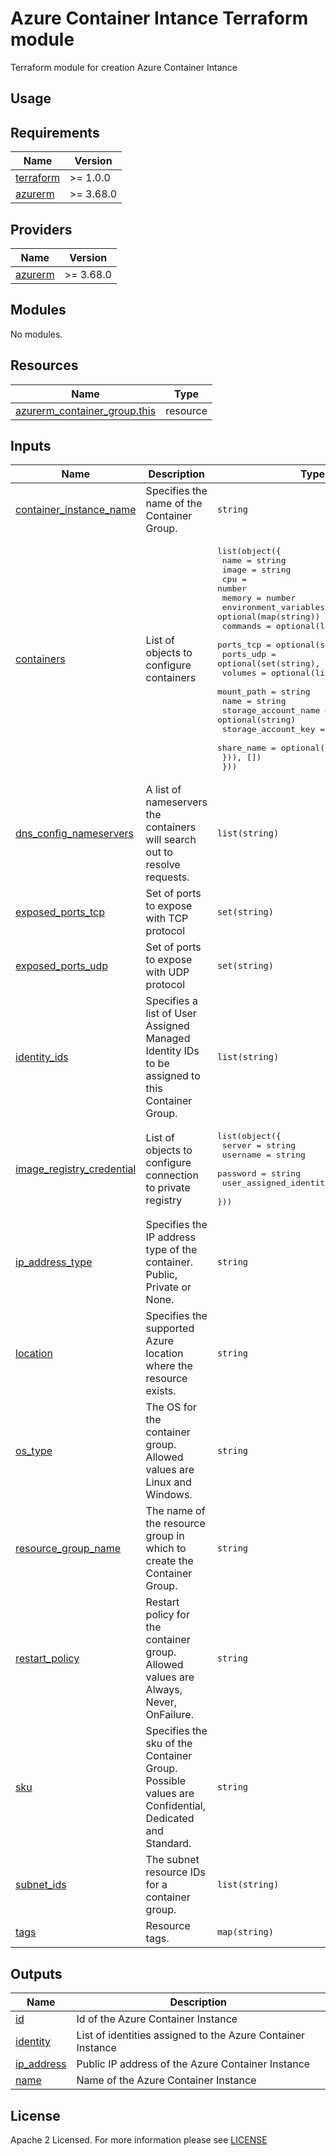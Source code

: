 # Azure Container Intance Terraform module
Terraform module for creation Azure Container Intance

## Usage

<!-- BEGIN_TF_DOCS -->
## Requirements

| Name | Version |
|------|---------|
| <a name="requirement_terraform"></a> [terraform](#requirement\_terraform) | >= 1.0.0 |
| <a name="requirement_azurerm"></a> [azurerm](#requirement\_azurerm) | >= 3.68.0 |

## Providers

| Name | Version |
|------|---------|
| <a name="provider_azurerm"></a> [azurerm](#provider\_azurerm) | >= 3.68.0 |

## Modules

No modules.

## Resources

| Name | Type |
|------|------|
| [azurerm_container_group.this](https://registry.terraform.io/providers/hashicorp/azurerm/latest/docs/resources/container_group) | resource |

## Inputs

| Name | Description | Type | Default | Required |
|------|-------------|------|---------|:--------:|
| <a name="input_container_instance_name"></a> [container\_instance\_name](#input\_container\_instance\_name) | Specifies the name of the Container Group. | `string` | n/a | yes |
| <a name="input_containers"></a> [containers](#input\_containers) | List of objects to configure containers | <pre>list(object({<br/>    name                  = string<br/>    image                 = string<br/>    cpu                   = number<br/>    memory                = number<br/>    environment_variables = optional(map(string))<br/>    commands              = optional(list(string))<br/>    ports_tcp             = optional(set(string), [])<br/>    ports_udp             = optional(set(string), [])<br/>    volumes = optional(list(object({<br/>      mount_path           = string<br/>      name                 = string<br/>      storage_account_name = optional(string)<br/>      storage_account_key  = optional(string)<br/>      share_name           = optional(string)<br/>    })), [])<br/>  }))</pre> | n/a | yes |
| <a name="input_dns_config_nameservers"></a> [dns\_config\_nameservers](#input\_dns\_config\_nameservers) | A list of nameservers the containers will search out to resolve requests. | `list(string)` | `[]` | no |
| <a name="input_exposed_ports_tcp"></a> [exposed\_ports\_tcp](#input\_exposed\_ports\_tcp) | Set of ports to expose with TCP protocol | `set(string)` | `[]` | no |
| <a name="input_exposed_ports_udp"></a> [exposed\_ports\_udp](#input\_exposed\_ports\_udp) | Set of ports to expose with UDP protocol | `set(string)` | `[]` | no |
| <a name="input_identity_ids"></a> [identity\_ids](#input\_identity\_ids) | Specifies a list of User Assigned Managed Identity IDs to be assigned to this Container Group. | `list(string)` | `null` | no |
| <a name="input_image_registry_credential"></a> [image\_registry\_credential](#input\_image\_registry\_credential) | List of objects to configure connection to private registry | <pre>list(object({<br/>    server                    = string<br/>    username                  = string<br/>    password                  = string<br/>    user_assigned_identity_id = string<br/>  }))</pre> | `[]` | no |
| <a name="input_ip_address_type"></a> [ip\_address\_type](#input\_ip\_address\_type) | Specifies the IP address type of the container. Public, Private or None. | `string` | `"Public"` | no |
| <a name="input_location"></a> [location](#input\_location) | Specifies the supported Azure location where the resource exists. | `string` | n/a | yes |
| <a name="input_os_type"></a> [os\_type](#input\_os\_type) | The OS for the container group. Allowed values are Linux and Windows. | `string` | `"Linux"` | no |
| <a name="input_resource_group_name"></a> [resource\_group\_name](#input\_resource\_group\_name) | The name of the resource group in which to create the Container Group. | `string` | n/a | yes |
| <a name="input_restart_policy"></a> [restart\_policy](#input\_restart\_policy) | Restart policy for the container group. Allowed values are Always, Never, OnFailure. | `string` | `"Never"` | no |
| <a name="input_sku"></a> [sku](#input\_sku) | Specifies the sku of the Container Group. Possible values are Confidential, Dedicated and Standard. | `string` | `"Standard"` | no |
| <a name="input_subnet_ids"></a> [subnet\_ids](#input\_subnet\_ids) | The subnet resource IDs for a container group. | `list(string)` | `[]` | no |
| <a name="input_tags"></a> [tags](#input\_tags) | Resource tags. | `map(string)` | `{}` | no |

## Outputs

| Name | Description |
|------|-------------|
| <a name="output_id"></a> [id](#output\_id) | Id of the Azure Container Instance |
| <a name="output_identity"></a> [identity](#output\_identity) | List of identities assigned to the Azure Container Instance |
| <a name="output_ip_address"></a> [ip\_address](#output\_ip\_address) | Public IP address of the Azure Container Instance |
| <a name="output_name"></a> [name](#output\_name) | Name of the Azure Container Instance |
<!-- END_TF_DOCS -->

## License

Apache 2 Licensed. For more information please see [LICENSE](https://github.com/data-platform-hq/terraform-azurerm-container-instance/blob/automated_readme/LICENSE)
